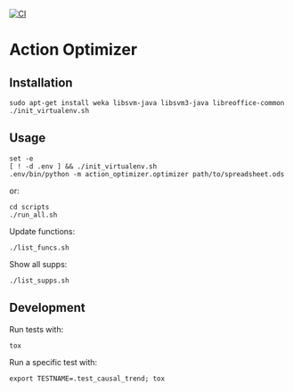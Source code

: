 [![CI](https://github.com/chrisspen/action-optimizer/actions/workflows/ci.yml/badge.svg)](https://github.com/chrisspen/action-optimizer/actions/)

Action Optimizer
================

Installation
------------

    sudo apt-get install weka libsvm-java libsvm3-java libreoffice-common
    ./init_virtualenv.sh

Usage
-----

    set -e
    [ ! -d .env ] && ./init_virtualenv.sh
    .env/bin/python -m action_optimizer.optimizer path/to/spreadsheet.ods

or:

    cd scripts
    ./run_all.sh

Update functions:

    ./list_funcs.sh

Show all supps:

    ./list_supps.sh

Development
-----------

Run tests with:

    tox

Run a specific test with:

    export TESTNAME=.test_causal_trend; tox
